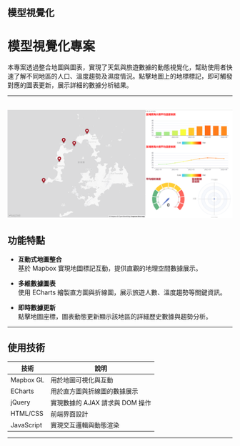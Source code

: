 ## 模型視覺化  
# 模型視覺化專案

本專案透過整合地圖與圖表，實現了天氣與旅遊數據的動態視覺化，幫助使用者快速了解不同地區的人口、溫度趨勢及濕度情況。點擊地圖上的地標標記，即可觸發對應的圖表更新，展示詳細的數據分析結果。

---
![Digit Example](test.png)
---
## 功能特點

- **互動式地圖整合**  
  基於 Mapbox 實現地圖標記互動，提供直觀的地理空間數據展示。
  
- **多維數據圖表**  
  使用 ECharts 繪製直方圖與折線圖，展示旅遊人數、溫度趨勢等關鍵資訊。

- **即時數據更新**  
  點擊地圖座標，圖表動態更新顯示該地區的詳細歷史數據與趨勢分析。

---

## 使用技術

| 技術      | 說明                                |
|-----------|-------------------------------------|
| Mapbox GL | 用於地圖可視化與互動               |
| ECharts   | 用於直方圖與折線圖的數據展示       |
| jQuery    | 實現數據的 AJAX 請求與 DOM 操作    |
| HTML/CSS  | 前端界面設計                       |
| JavaScript| 實現交互邏輯與動態渲染            |

---
